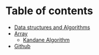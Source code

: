 # Table of contents

* [Data structures and Algorithms](README.md)
* [Array](array/README.md)
  * [Kandane Algorithm](array/kandane.md)
* [Github](https://github.com/SunilGudivada/Data-Structures-and-Algorithms)

